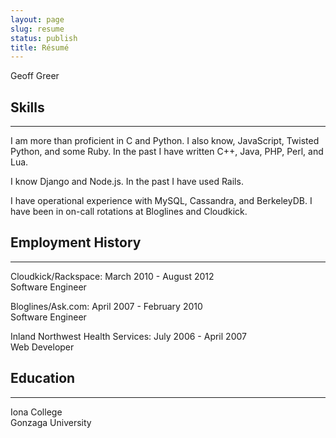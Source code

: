 ```yaml
---
layout: page
slug: resume
status: publish
title: Résumé
---
```


Geoff Greer  

## Skills

---
I am more than proficient in C and Python. I also know, JavaScript, Twisted Python, and some Ruby. In the past I have written C++, Java, PHP, Perl, and Lua.

I know Django and Node.js. In the past I have used Rails.

I have operational experience with MySQL, Cassandra, and BerkeleyDB. I have been in on-call rotations at Bloglines and Cloudkick.

## Employment History

---

Cloudkick/Rackspace: March 2010 - August 2012  
Software Engineer

Bloglines/Ask.com: April 2007 - February 2010  
Software Engineer

Inland Northwest Health Services: July 2006 - April 2007  
Web Developer

## Education

---

Iona College  
Gonzaga University  
